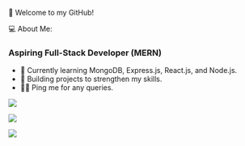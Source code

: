 👋 Welcome to my GitHub!

💻 About Me:

### Aspiring Full-Stack Developer (MERN)

- 🌱 Currently learning MongoDB, Express.js, React.js, and Node.js.
- 💼 Building projects to strengthen my skills.
- 🧑‍💻 Ping me for any queries.


[![](https://github.com/naheelkk)](https://www.linkedin.com/in/naheel-kk/)

![](https://github-readme-stats.vercel.app/api/top-langs/?username=naheelkk&theme=aura&hide_border=true&include_all_commits=true&count_private=false&layout=compact)

[![](https://github.com/naheelkk/readme/blob/main/contribution-grid-snake.svg)](https://www.linkedin.com/in/naheel-kk/)

